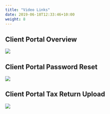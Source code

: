 ```yaml
---
title: "Video Links"
date: 2019-06-18T12:33:46+10:00
weight: 8
---
```




## Client Portal Overview

<a href="https://www.youtube.com/embed/WOUb2Lpww2U">
         <img src="https://raw.githubusercontent.com/heximer/him2/master/images/overview-thumb.png"></a>

## Client Portal Password Reset

<a href="http://www.youtube.com/embed/PRdGdzjlbOY">
         <img src="https://raw.githubusercontent.com/heximer/him2/master/images/password-reset-thumb.png"></a>

## Client Portal Tax Return Upload

<a href="http://www.youtube.com/embed/PRdGdzjlbOY">
         <img src="https://raw.githubusercontent.com/heximer/him2/master/images/tax-return-thumb.png"></a>
